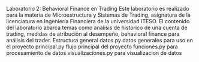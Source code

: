 Laboratorio 2: Behavioral Finance en Trading
Este laboratorio es realizado para la materia de Microestructura y Sistemas de Trading, asignatura de la licenciatura en Ingeniería Financiera de la universidad ITESO.
El contenido del laboratorio abarca temas como analisis de historico de una cuenta de trading, medidas de atribución al desempeño, behavioral finance para análisis del trader.
Estructura general
datos.py 
datos generales para uso en el proyecto
principal.py 
flujo principal del proyecto
funciones.py 
para procesamiento de datos
visualizaciones.py 
para visualizacion de datos
